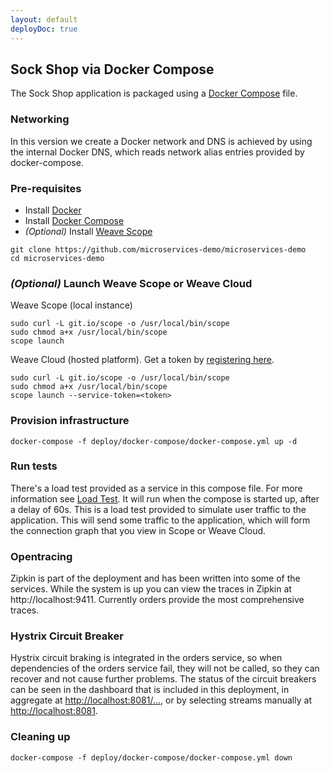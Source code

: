 ```yaml
---
layout: default
deployDoc: true
---
```


## Sock Shop via Docker Compose

The Sock Shop application is packaged using a [Docker Compose](https://docs.docker.com/compose/) file.

### Networking

In this version we create a Docker network and DNS is achieved by using the internal Docker DNS, which reads network alias entries provided by docker-compose.

### Pre-requisites

- Install [Docker](https://www.docker.com/products/overview)
- Install [Docker Compose](https://docs.docker.com/compose/install/)
- *(Optional)* Install [Weave Scope](https://www.weave.works/install-weave-scope/)

```
git clone https://github.com/microservices-demo/microservices-demo
cd microservices-demo
```
<!-- deploy-doc-hidden pre-install

    curl -sSL https://get.docker.com/ | sh
    apt-get install -yq python-pip build-essential python-dev
    pip install docker-compose

-->


### *(Optional)* Launch Weave Scope or Weave Cloud

Weave Scope (local instance)

    sudo curl -L git.io/scope -o /usr/local/bin/scope
    sudo chmod a+x /usr/local/bin/scope
    scope launch

Weave Cloud (hosted platform). Get a token by [registering here](http://cloud.weave.works/).

    sudo curl -L git.io/scope -o /usr/local/bin/scope
    sudo chmod a+x /usr/local/bin/scope
    scope launch --service-token=<token>

### Provision infrastructure

<!-- deploy-doc-start create-infrastructure -->

    docker-compose -f deploy/docker-compose/docker-compose.yml up -d

<!-- deploy-doc-end -->

### Run tests

There's a load test provided as a service in this compose file. For more information see [Load Test](#loadtest). 
It will run when the compose is started up, after a delay of 60s. This is a load test provided to simulate user traffic to the application. 
This will send some traffic to the application, which will form the connection graph that you view in Scope or Weave Cloud. 

<!-- deploy-doc-hidden run-tests

    docker run -\-rm -t -\-net=dockercompose_default weaveworksdemos/healthcheck:snapshot -s user,catalogue,queue-master,cart,shipping,payment,orders -d 90 -r 5
    if [ $? -ne 0 ]; then
        exit 1;
    fi

-->

### Opentracing
Zipkin is part of the deployment and has been written into some of the services.  While the system is up you can view the traces in
Zipkin at http://localhost:9411.  Currently orders provide the most comprehensive traces.

### Hystrix Circuit Breaker

Hystrix circuit braking is integrated in the orders service, so when dependencies of the orders service fail, they will not be called, so they can recover and not cause further problems. The status of the circuit breakers can be seen in the dashboard that is included in this deployment, in aggregate at [http://localhost:8081/...](http://localhost:8081/monitor/monitor.html?streams=[{%22name%22%3A%22%22%2C%22stream%22%3A%22http%3A%2F%2Fhystrix-turbine%3A8000%2Fturbine.stream%22%2C%22auth%22%3A%22%22%2C%22delay%22%3A%22%22}]), or by selecting streams manually at [http://localhost:8081](http://localhost:8081).

### Cleaning up

<!-- deploy-doc-start destroy-infrastructure -->

    docker-compose -f deploy/docker-compose/docker-compose.yml down

<!-- deploy-doc-end -->
